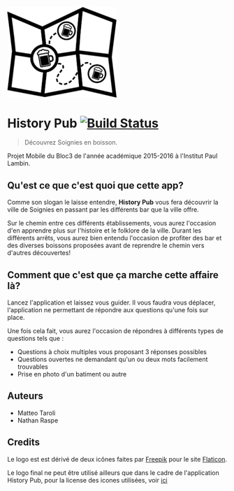 <img src="logo.png" alt="Logo HistoryPub" width="250px"/>

# History Pub [![Build Status](https://magnum.travis-ci.com/Crapoo/HistoryPub.svg?token=yJBmbVBshhaMztbgxQd2&branch=master)](https://magnum.travis-ci.com/Crapoo/HistoryPub)
> Découvrez Soignies en boisson.

Projet Mobile du Bloc3 de l'année académique 2015-2016 à l'Institut Paul Lambin.

## Qu'est ce que c'est quoi que cette app?
Comme son slogan le laisse entendre, **History Pub** vous fera découvrir la ville de Soignies en passant par les différents bar que la ville offre.

Sur le chemin entre ces différents établissements, vous aurez l'occasion d'en apprendre plus sur l'histoire et le folklore de la ville. Durant les différents arrêts, vous aurez bien entendu l'occasion de profiter des bar et des diverses boissons proposées avant de reprendre le chemin vers d'autres découvertes!

## Comment que c'est que ça marche cette affaire là?
Lancez l'application et laissez vous guider. Il vous faudra vous déplacer, l'application ne permettant de répondre aux questions qu'une fois sur place.

Une fois cela fait, vous aurez l'occasion de répondres à différents types de questions tels que :

- Questions à choix multiples vous proposant 3 réponses possibles
- Questions ouvertes ne demandant qu'un ou deux mots facilement trouvables
- Prise en photo d'un batiment ou autre

## Auteurs
- Matteo Taroli
- Nathan Raspe

## Credits
Le logo est est dérivé de deux icônes faites par [Freepik](http://www.freepik.com/) pour le site [Flaticon](www.flaticon.com).

Le logo final ne peut être utilisé ailleurs que dans le cadre de l'application History Pub, pour la license des icones utilisées, voir [ici](http://cdn.flaticon.com/license/license.pdf)
